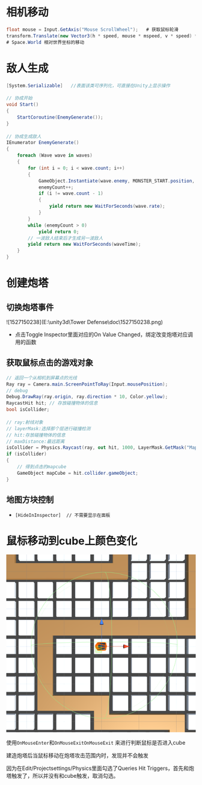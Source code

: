 # 相机移动

```c#
float mouse = Input.GetAxis("Mouse ScrollWheel");	# 获取鼠标轮滑
transform.Translate(new Vector3(h * speed, mouse * mspeed, v * speed) * Time.deltaTime, Space.World);
# Space.World 相对世界坐标的移动
```

# 敌人生成

```c#
[System.Serializable]	//表面该类可序列化，可直接在Unity上显示操作

// 协成开始
void Start()
{
    StartCoroutine(EnemyGenerate());
}

// 协成生成敌人
IEnumerator EnemyGenerate()
{
    foreach (Wave wave in waves)
    {
        for (int i = 0; i < wave.count; i++)
        {
            GameObject.Instantiate(wave.enemy, MONSTER_START.position, Quaternion.identity);
            enemyCount++;
            if (i != wave.count - 1)
            {
                yield return new WaitForSeconds(wave.rate);
            }
        }
        while (enemyCount > 0)
            yield return 0;
        // 一波敌人结束后才生成另一波敌人
        yield return new WaitForSeconds(waveTime);
    }
}
```

# 创建炮塔

## 切换炮塔事件

![1527150238](E:\unity3d\Tower Defense\doc\1527150238.png)

- 点击Toggle Inspector里面对应的On Value Changed，绑定改变炮塔对应调用的函数

## 获取鼠标点击的游戏对象

```c#
// 返回一个从相机到屏幕点的光线
Ray ray = Camera.main.ScreenPointToRay(Input.mousePosition);
// debug
Debug.DrawRay(ray.origin, ray.direction * 10, Color.yellow);
RaycastHit hit; // 存放碰撞物体的信息
bool isCollider;

// ray:射线对象
// layerMask:选择那个层进行碰撞检测
// hit:存放碰撞物体的信息
// maxDistance:最远距离
isCollider = Physics.Raycast(ray, out hit, 1000, LayerMask.GetMask("MapCube"));
if (isCollider)
{
    // 得到点击的mapcube
    GameObject mapCube = hit.collider.gameObject;
}
```

## 地图方块控制

- `[HideInInspector]  // 不需要显示在面板 `



# 鼠标移动到cube上颜色变化

![多益云截图1529654848](.\多益云截图1529654848.png)

使用`OnMouseEnter`和`OnMouseExitOnMouseExit` 来进行判断鼠标是否进入cube

建造炮塔后当鼠标移动在炮塔攻击范围内时，发现并不会触发

因为在Edit/Projectsettings/Physics里面勾选了Queries Hit Triggers，首先和炮塔触发了，所以并没有和cube触发，取消勾选。